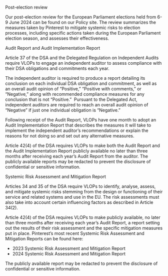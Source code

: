 Post-election review

Our post-election review for the European Parliament elections held from 6-9 June 2024 can be found on our Policy site. The review summarizes the measures taken by Pinterest to mitigate systemic risks to election processes, including specific actions taken during the European Parliament election season, and assesses their effectiveness.

Audit Report and Audit Implementation Report

Article 37 of the DSA and the Delegated Regulation on Independent Audits require VLOPs to engage an independent auditor to assess compliance with their DSA obligations and commitments each year.  

The independent auditor is required to produce a report detailing its conclusion on each individual DSA obligation and commitment, as well as an overall audit opinion of “Positive,” “Positive with comments,” or “Negative,” along with recommended compliance measures for any conclusion that is not “Positive.”  Pursuant to the Delegated Act, independent auditors are required to reach an overall audit opinion of “Negative” if just one individual obligation is “Negative.”

Following receipt of the Audit Report, VLOPs have one month to adopt an Audit Implementation Report that describes the measures it will take to implement the independent auditor’s recommendations or explain the reasons for not doing so and set out any alternative measures.

Article 42(4) of the DSA requires VLOPs to make both the Audit Report and the Audit Implementation Report publicly available no later than three months after receiving each year’s Audit Report from the auditor. The publicly available reports may be redacted to prevent the disclosure of confidential or sensitive information.

Systemic Risk Assessment and Mitigation Report

Articles 34 and 35 of the DSA require VLOPs to identify, analyse, assess, and mitigate systemic risks stemming from the design or functioning of their service and related systems and use in the EU. The risk assessments must also take into account certain influencing factors as described in Article 34(2).

Article 42(4) of the DSA requires VLOPs to make publicly available, no later than three months after receiving each year’s Audit Report, a report setting out the results of their risk assessment and the specific mitigation measures put in place. Pinterest’s most recent Systemic Risk Assessment and Mitigation Reports can be found here:

*   2023 Systemic Risk Assessment and Mitigation Report
*   2024 Systemic Risk Assessment and Mitigation Report

The publicly available report may be redacted to prevent the disclosure of confidential or sensitive information.